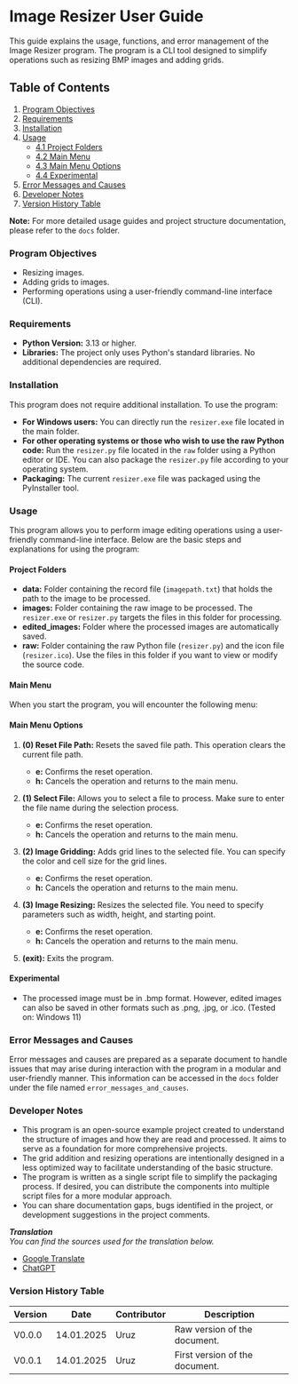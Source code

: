 # Image Resizer User Guide

This guide explains the usage, functions, and error management of the Image Resizer program. The program is a CLI tool designed to simplify operations such as resizing BMP images and adding grids.

## Table of Contents
1. [Program Objectives](#program-objectives)
2. [Requirements](#requirements)
3. [Installation](#installation)
4. [Usage](#usage)
   - [4.1 Project Folders](#project-folders)
   - [4.2 Main Menu](#main-menu)
   - [4.3 Main Menu Options](#main-menu-options)
   - [4.4 Experimental](#experimental)
5. [Error Messages and Causes](#error-messages-and-causes)
6. [Developer Notes](#developer-notes)
7. [Version History Table](#version-history-table)

**Note:** For more detailed usage guides and project structure documentation, please refer to the `docs` folder.

### Program Objectives
- Resizing images.
- Adding grids to images.
- Performing operations using a user-friendly command-line interface (CLI).

### Requirements
- **Python Version:** 3.13 or higher.
- **Libraries:** The project only uses Python's standard libraries. No additional dependencies are required.

### Installation
This program does not require additional installation. To use the program:
- **For Windows users:** You can directly run the `resizer.exe` file located in the main folder.
- **For other operating systems or those who wish to use the raw Python code:** Run the `resizer.py` file located in the `raw` folder using a Python editor or IDE. You can also package the `resizer.py` file according to your operating system.
- **Packaging:** The current `resizer.exe` file was packaged using the PyInstaller tool.

### Usage
This program allows you to perform image editing operations using a user-friendly command-line interface. Below are the basic steps and explanations for using the program:

#### Project Folders
- **data:** Folder containing the record file (`imagepath.txt`) that holds the path to the image to be processed.
- **images:** Folder containing the raw image to be processed. The `resizer.exe` or `resizer.py` targets the files in this folder for processing.
- **edited_images:** Folder where the processed images are automatically saved.
- **raw:** Folder containing the raw Python file (`resizer.py`) and the icon file (`resizer.ico`). Use the files in this folder if you want to view or modify the source code.

#### Main Menu
When you start the program, you will encounter the following menu:

#### Main Menu Options
1. **(0) Reset File Path:**
   Resets the saved file path. This operation clears the current file path.
   - **e:** Confirms the reset operation.
   - **h:** Cancels the operation and returns to the main menu.

2. **(1) Select File:**
   Allows you to select a file to process. Make sure to enter the file name during the selection process.
   - **e:** Confirms the reset operation.
   - **h:** Cancels the operation and returns to the main menu.

3. **(2) Image Gridding:**
   Adds grid lines to the selected file. You can specify the color and cell size for the grid lines.
   - **e:** Confirms the reset operation.
   - **h:** Cancels the operation and returns to the main menu.

4. **(3) Image Resizing:**
   Resizes the selected file. You need to specify parameters such as width, height, and starting point.
   - **e:** Confirms the reset operation.
   - **h:** Cancels the operation and returns to the main menu.

5. **(exit):**
   Exits the program.

#### Experimental
- The processed image must be in .bmp format. However, edited images can also be saved in other formats such as .png, .jpg, or .ico. (Tested on: Windows 11)

### Error Messages and Causes
Error messages and causes are prepared as a separate document to handle issues that may arise during interaction with the program in a modular and user-friendly manner. This information can be accessed in the `docs` folder under the file named `error_messages_and_causes`.

### Developer Notes
- This program is an open-source example project created to understand the structure of images and how they are read and processed. It aims to serve as a foundation for more comprehensive projects.
- The grid addition and resizing operations are intentionally designed in a less optimized way to facilitate understanding of the basic structure.
- The program is written as a single script file to simplify the packaging process. If desired, you can distribute the components into multiple script files for a more modular approach.
- You can share documentation gaps, bugs identified in the project, or development suggestions in the project comments.

***Translation***
\
*You can find the sources used for the translation below.*
* [Google Translate](https://translate.google.com/?hl=tr&sl=tr&tl=la&op=translate)
* [ChatGPT](https://chatgpt.com/)

### Version History Table
| Version   | Date          | Contributor   | Description       |
|-----------|---------------|---------------|-------------------|
| V0.0.0    | 14.01.2025    | Uruz          | Raw version of the document. |
| V0.0.1    | 14.01.2025    | Uruz          | First version of the document. |
